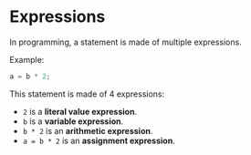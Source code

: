 # Expressions

In programming, a statement is made of multiple expressions.

Example:

```javascript
a = b * 2;
```

This statement is made of 4 expressions:

* `2` is a **literal value expression**.
* `b` is a **variable expression**.
* `b * 2` is an **arithmetic expression**.
* `a = b * 2` is an **assignment expression**.
